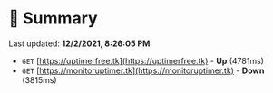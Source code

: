 # 📖 Summary
Last updated: **12/2/2021, 8:26:05 PM**

- `GET` [https://uptimerfree.tk](https://uptimerfree.tk) - **Up** (4781ms)
- `GET` [https://monitoruptimer.tk](https://monitoruptimer.tk) - **Down** (3815ms)
